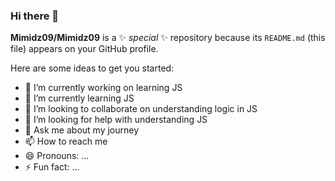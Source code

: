 ### Hi there 👋

 <!--   -->
**Mimidz09/Mimidz09** is a ✨ _special_ ✨ repository because its `README.md` (this file) appears on your GitHub profile.

Here are some ideas to get you started:

- 🔭 I’m currently working on learning JS
- 🌱 I’m currently learning JS
- 👯 I’m looking to collaborate on understanding logic in JS
- 🤔 I’m looking for help with understanding JS
- 💬 Ask me about my journey
- 📫 How to reach me 
- 😄 Pronouns: ...
- ⚡ Fun fact: ...
 <!-- --> 

